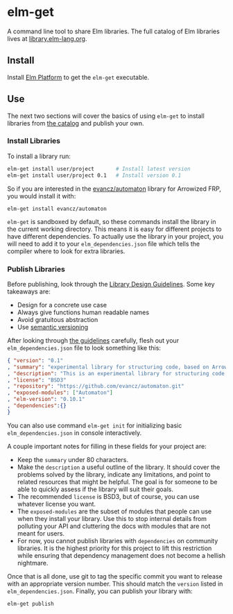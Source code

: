 # elm-get

A command line tool to share Elm libraries.
The full catalog of Elm libraries lives at
[library.elm-lang.org](http://library.elm-lang.org/).

## Install

Install [Elm Platform][platform] to get the `elm-get` executable.

[platform]: https://github.com/elm-lang/elm-platform#elm-platform

## Use

The next two sections will cover the basics of using `elm-get` to
install libraries from [the catalog](http://library.elm-lang.org/) and
publish your own.

### Install Libraries

To install a library run:

```bash
elm-get install user/project       # Install latest version
elm-get install user/project 0.1   # Install version 0.1
```

So if you are interested in the
[evancz/automaton](http://library.elm-lang.org/catalog/evancz-automaton/0.1/)
library for Arrowized FRP, you would install it with:

    elm-get install evancz/automaton

`elm-get` is sandboxed by default, so these commands install the
library in the current working directory. This means it is easy for
different projects to have different dependencies. To actually use the
library in your project, you will need to add it to your
`elm_dependencies.json` file which tells the compiler where to look
for extra libraries.

### Publish Libraries

Before publishing, look through the
[Library Design Guidelines](http://library.elm-lang.org/DesignGuidelines.html).
Some key takeaways are:

* Design for a concrete use case
* Always give functions human readable names
* Avoid gratuitous abstraction
* Use [semantic versioning](http://semver.org/)

After looking through
[the guidelines](http://library.elm-lang.org/DesignGuidelines.html)
carefully, flesh out your `elm_dependencies.json` file to look
something like this:

```json
{ "version": "0.1"
, "summary": "experimental library for structuring code, based on Arrowized FRP"
, "description": "This is an experimental library for structuring code. It is based on Arrowized FRP, which aimed to provide an API for higher-order signal graphs. There are many ways to structure code though, and it is not yet clear when AFRP is a superior method. So this library is meant to explore the basics of AFRP and find cases where it is a really good fit."
, "license": "BSD3"
, "repository": "https://github.com/evancz/automaton.git"
, "exposed-modules": ["Automaton"]
, "elm-version": "0.10.1"
, "dependencies":{}
}
```

You can also use command `elm-get init` for initializing basic
`elm_dependencies.json` in console interactively.

A couple important notes for filling in these fields for your project are:

  * Keep the `summary` under 80 characters.
  * Make the `description` a useful outline of the library. It should
    cover the problems solved by the library, indicate any
    limitations, and point to related resources that might be helpful.
    The goal is for someone to be able to quickly assess if the
    library will suit their goals.
  * The recommended `license` is BSD3, but of course, you can use
    whatever license you want.
  * The `exposed-modules` are the subset of modules that people can
    use when they install your library. Use this to stop internal
    details from polluting your API and cluttering the docs with
    modules that are not meant for users.
  * For now, you cannot publish libraries with `dependencies` on
    community libraries. It is the highest priority for this project
    to lift this restriction while ensuring that dependency management
    does not become a hellish nightmare.

Once that is all done, use git to tag the specific commit you want to
release with an appropriate version number. This should match the
`version` listed in `elm_dependencies.json`. Finally, you can publish
your library with:

    elm-get publish
